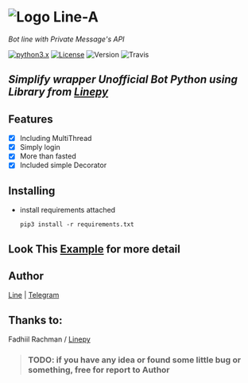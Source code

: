 # ![Logo](https://github.com/dyseo/X/blob/master/examples/assets/LINE-sm.png) Line-A
_Bot line with Private Message's API_

[![python3.x](https://img.shields.io/badge/python-3.x-green.svg)](https://www.python.org/downloads/release/python-372/) [![License](https://img.shields.io/badge/MIT-License-blue.svg)](https://opensource.org/licenses/MIT) ![Version](https://img.shields.io/badge/Version-1.1-red.svg) ![Travis](https://travis-ci.org/dyseo/A.svg?branch=master)



## _Simplify wrapper Unofficial Bot Python using Library from [Linepy](https://pypi.org/project/linepy/3.0.8/)_

## Features
- [x]  Including MultiThread
- [x]  Simply login
- [x]  More than fasted
- [x]  Included simple Decorator

## Installing
* install requirements attached

     `pip3 install -r requirements.txt`     
 

## Look This [Example](https://github.com/dyseo/A/blob/master/bots) for more detail
 
## Author
[Line](line.me/ti/p/~line.bngsad) | [Telegram](t.me/alnyz)

## Thanks to:
Fadhiil Rachman / [Linepy](https://github.com/fadhiilrachman/line-py)


> ### TODO: if you have any idea or found some little bug or something, free for report to Author
